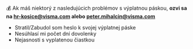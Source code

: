 💰 Ak máš niektorý z nasledujúcich problémov s výplatnou páskou, **ozvi sa na [hr-kosice@visma.com](mailto:hr-kosice@visma.com) alebo [peter.mihalcin@visma.com](mailto:peter.mihalcin@visma.com)**

-   Stratil/Zabudol som heslo k svojej výplatnej páske
-   Nesúhlasí mi počet dní dovolenky
-   Nejasnosti s vyplatenou čiastkou